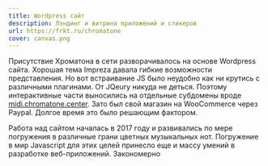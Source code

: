 ```yaml
---
title: Wordpress сайт
description: Лэндинг и витрина приложений и стикеров
url: https://frkt.ru/chromatone
cover: canvas.png
---
```


Присутствие Хроматона в сети разворачивалось на основе Wordpress сайта. Хорошая тема Impreza давала гибкие возможности представления. Но вот встраивание JS было неудобно как ни крутись с различными плагинами. От JQeury никуда не деться. Поэтому интерактивные части выносились на отдельные субдомены вроде [midi.chromatone.center](https://midi.chromatone.center). Зато был свой магазин на WooCommerce через Paypal. Долгое время это было решающим фактором.

Работа над сайтом началась в 2017 году и развивались по мере погружения в различные грани цветных музыкальных нот. Погружение в мир Javascript для этих целей принесло еще и массу умений в разработке веб-приложений. Закономерно 

